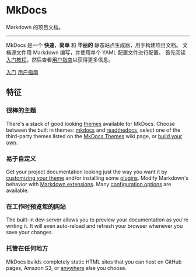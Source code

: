 # MkDocs

Markdown 的项目文档。

---

MkDocs 是一个 **快速**，**简单** 和 **华丽的** 静态站点生成器，用于构建项目文档。
文档源文件用 Markdown 编写，并使用单个 YAML 配置文件进行配置。
首先阅读[入门教程]，然后查看[用户指南]以获得更多信息。

[入门教程]: getting-started.md
[用户指南]: user-guide/README.md

<div class="text-center">
  <a href="getting-started/" class="btn btn-primary" role="button">入门</a>
  <a href="user-guide/" class="btn btn-primary" role="button">用户指南</a>
</div>

<div class="jumbotron">
<h2 class="display-4 text-center">特征</h2>

<div class="row">
  <div class="col-sm-6">
    <div class="card">
      <div class="card-body">
        <h3 class="card-title">很棒的主题</h3>
        <p class="card-text">
            There's a stack of good looking <a
            href="user-guide/choosing-your-theme">themes</a> available for
            MkDocs. Choose between the built in themes: <a
            href="user-guide/choosing-your-theme/#mkdocs">mkdocs</a> and <a
            href="user-guide/choosing-your-theme/#readthedocs">readthedocs</a>,
            select one of the third-party themes listed on the <a
            href="https://github.com/mkdocs/mkdocs/wiki/MkDocs-Themes">MkDocs
            Themes</a> wiki page, or <a href="dev-guide/themes/">build your
            own</a>.
        </p>
      </div>
    </div>
  </div>
  <div class="col-sm-6">
    <div class="card">
      <div class="card-body">
        <h3 class="card-title">易于自定义</h3>
        <p class="card-text">
            Get your project documentation looking just the way you want it by
            <a href="user-guide/customizing-your-theme/">customizing your
            theme</a> and/or installing some <a
            href="user-guide/configuration/#plugins">plugins</a>. Modify
            Markdown's behavior with <a
            href="user-guide/configuration/#markdown_extensions">Markdown
            extensions</a>. Many <a
            href="user-guide/configuration/">configuration options</a> are
            available.
        </p>
      </div>
    </div>
  </div>
</div>

<div class="row">
  <div class="col-sm-6">
    <div class="card">
      <div class="card-body">
        <h3 class="card-title">在工作时预览您的网站</h3>
        <p class="card-text">
            The built-in dev-server allows you to preview your documentation
            as you're writing it. It will even auto-reload and refresh your
            browser whenever you save your changes.
        </p>
      </div>
    </div>
  </div>
  <div class="col-sm-6">
    <div class="card">
      <div class="card-body">
        <h3 class="card-title">托管在任何地方</h3>
        <p class="card-text">
            MkDocs builds completely static HTML sites that you can host on
            GitHub pages, Amazon S3, or <a
            href="user-guide/deploying-your-docs/">anywhere</a> else you
            choose.
        </p>
      </div>
    </div>
  </div>
</div>
</div>
